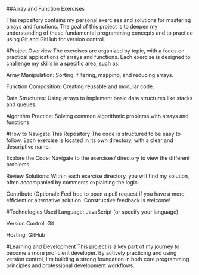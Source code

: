 ##Array and Function Exercises

This repository contains my personal exercises and solutions for mastering arrays and functions. The goal of this project is to deepen my understanding of these fundamental programming concepts and to practice using Git and GitHub for version control.

#Project Overview
The exercises are organized by topic, with a focus on practical applications of arrays and functions. Each exercise is designed to challenge my skills in a specific area, such as:

Array Manipulation: Sorting, filtering, mapping, and reducing arrays.

Function Composition: Creating reusable and modular code.

Data Structures: Using arrays to implement basic data structures like stacks and queues.

Algorithm Practice: Solving common algorithmic problems with arrays and functions.

#How to Navigate This Repository
The code is structured to be easy to follow. Each exercise is located in its own directory, with a clear and descriptive name.

Explore the Code: Navigate to the exercises/ directory to view the different problems.

Review Solutions: Within each exercise directory, you will find my solution, often accompanied by comments explaining the logic.

Contribute (Optional): Feel free to open a pull request if you have a more efficient or alternative solution. Constructive feedback is welcome!

#Technologies Used
Language: JavaScript (or specify your language)

Version Control: Git

Hosting: GitHub

#Learning and Development
This project is a key part of my journey to become a more proficient developer. By actively practicing and using version control, I'm building a strong foundation in both core programming principles and professional development workflows.
